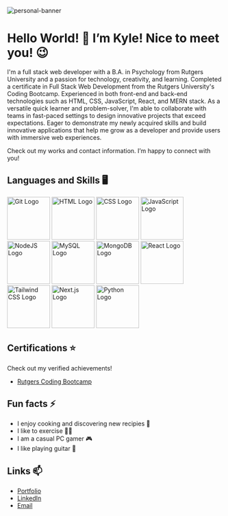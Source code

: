 ![personal-banner](https://github.com/kt946/kt946/assets/103476893/3da695bc-3807-4274-abee-88469e6b9649 "Personal Banner")

# Hello World! 👋 I’m Kyle! Nice to meet you! 😉

I'm a full stack web developer with a B.A. in Psychology from Rutgers University and a passion for technology, creativity, and learning. Completed a certificate in Full Stack Web Development from the Rutgers University's Coding Bootcamp. Experienced in both front-end and back-end technologies such as HTML, CSS, JavaScript, React, and MERN stack. As a versatile quick learner and problem-solver, I'm able to collaborate with teams in fast-paced settings to design innovative projects that exceed expectations. Eager to demonstrate my newly acquired skills and build innovative applications that help me grow as a developer and provide users with immersive web experiences.

Check out my works and contact information. I’m happy to connect with you! 

## Languages and Skills 🖥️

<img src="https://github.com/kt946/kt946/assets/103476893/e37d2102-8c26-4cee-9ca0-026926b2af1b" alt="Git Logo" title="Git" width="100">
<img src="https://github.com/kt946/kt946/assets/103476893/3bb26a8d-c816-4219-be18-a5967fc94bca" alt="HTML Logo" title="HTML" width="100">
<img src="https://github.com/kt946/kt946/assets/103476893/153445a1-abf9-45e2-bbda-38fa6f81cdb6" alt="CSS Logo" title="CSS" width="100">
<img src="https://github.com/kt946/kt946/assets/103476893/75487117-7a04-4e31-a9ac-43270d60c98f" alt="JavaScript Logo" title="JavaScript" width="100">
<img src="https://github.com/kt946/kt946/assets/103476893/8fb7f901-c38e-47d3-b0b3-69b91607b80e" alt="NodeJS Logo" title="NodeJS" width="100">
<img src="https://github.com/kt946/kt946/assets/103476893/94d597e3-4fda-43df-b781-b0237836cc51" alt="MySQL Logo" title="MySQL" width="100">
<img src="https://github.com/kt946/kt946/assets/103476893/1eac454f-8f22-48a0-9f1c-4200b9f5c00c" alt="MongoDB Logo" title="MongoDB" width="100">
<img src="https://github.com/kt946/kt946/assets/103476893/a0487a87-a4d4-40e3-a7c1-c351fc01dae2" alt="React Logo" title="React" width="100">
<img src="https://github.com/kt946/kt946/assets/103476893/8e8b1087-ed8c-407f-8ad4-f5ec443e0a3c" alt="Tailwind CSS Logo" title="Tailwind CSS" width="100">
<img src="https://github.com/kt946/kt946/assets/103476893/0737d966-4cec-4274-90cc-3f6603af1587" alt="Next.js Logo" title="Next.js" width="100">
<img src="https://github.com/kt946/kt946/assets/103476893/d29b55d4-8b02-4f43-afe6-f78714c6d4db" alt="Python Logo" title="Python" width="100">

## Certifications ⭐

Check out my verified achievements!

- [Rutgers Coding Bootcamp](https://www.credly.com/badges/e89859c2-a106-4df0-a159-60c8477c0c23)

## Fun facts ⚡
- I enjoy cooking and discovering new recipies 🍳
- I like to exercise 🏃‍♂️
- I am a casual PC gamer 🎮
- I like playing guitar 🎸

## Links 📫
- [Portfolio](https://www.kyletang.dev/)
- [LinkedIn](https://www.linkedin.com/in/kyle-tang-/)
- [Email](mailto:ktang1151@gmail.com)


<!--
**kt946/kt946** is a ✨ _special_ ✨ repository because its `README.md` (this file) appears on your GitHub profile.

Here are some ideas to get you started:

- 🔭 I’m currently working on ...
- 🌱 I’m currently learning ...
- 👯 I’m looking to collaborate on ...
- 🤔 I’m looking for help with ...
- 💬 Ask me about ...
- 📫 How to reach me: ...
- 😄 Pronouns: ...
- ⚡ Fun fact: ...
-->

